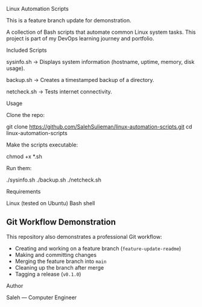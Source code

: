 Linux Automation Scripts

This is a feature branch update for demonstration.

A collection of Bash scripts that automate common Linux system tasks.
This project is part of my DevOps learning journey and portfolio.

Included Scripts

sysinfo.sh → Displays system information (hostname, uptime, memory, disk usage).

backup.sh → Creates a timestamped backup of a directory.

netcheck.sh → Tests internet connectivity.

Usage

Clone the repo:

git clone https://github.com/SalehSulieman/linux-automation-scripts.git
cd linux-automation-scripts

Make the scripts executable:

chmod +x *.sh

Run them:

./sysinfo.sh
./backup.sh
./netcheck.sh

Requirements

Linux (tested on Ubuntu)
Bash shell

## Git Workflow Demonstration

This repository also demonstrates a professional Git workflow:
- Creating and working on a feature branch (`feature-update-readme`)
- Making and committing changes
- Merging the feature branch into `main`
- Cleaning up the branch after merge
- Tagging a release (`v0.1.0`)

Author

Saleh — Computer Engineer
